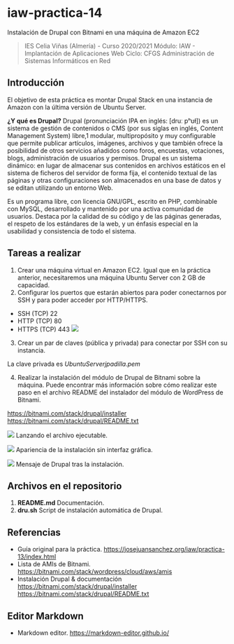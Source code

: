 # iaw-practica-14
Instalación de Drupal con Bitnami en una máquina de Amazon EC2


> IES Celia Viñas (Almería) - Curso 2020/2021
Módulo: IAW - Implantación de Aplicaciones Web
Ciclo: CFGS Administración de Sistemas Informáticos en Red

**Introducción**
------------
El objetivo de esta práctica es montar Drupal Stack en una instancia de Amazon con la última versión de Ubuntu Server.

**¿Y qué es Drupal?**
Drupal (pronunciación IPA en inglés: [druː pʰʊɫ]) es un sistema de gestión de contenidos o CMS (por sus siglas en inglés, Content Management System) libre,1​ modular, multipropósito y muy configurable que permite publicar artículos, imágenes, archivos y que también ofrece la posibilidad de otros servicios añadidos como foros, encuestas, votaciones, blogs, administración de usuarios y permisos. Drupal es un sistema dinámico: en lugar de almacenar sus contenidos en archivos estáticos en el sistema de ficheros del servidor de forma fija, el contenido textual de las páginas y otras configuraciones son almacenados en una base de datos y se editan utilizando un entorno Web.

Es un programa libre, con licencia GNU/GPL, escrito en PHP, combinable con MySQL, desarrollado y mantenido por una activa comunidad de usuarios. Destaca por la calidad de su código y de las páginas generadas, el respeto de los estándares de la web, y un énfasis especial en la usabilidad y consistencia de todo el sistema. 

**Tareas a realizar**
------------
1. Crear una máquina virtual en Amazon EC2. Igual que en la práctica anterior, necesitaremos una máquina Ubuntu Server con 2 GB de capacidad.
2. Configurar los puertos que estarán abiertos para poder conectarnos por SSH y para poder acceder por HTTP/HTTPS.

- SSH (TCP) 22
- HTTP (TCP) 80
- HTTPS (TCP) 443
![](https://i.imgur.com/qHfsY0y.png)

3. Crear un par de claves (pública y privada) para conectar por SSH con su instancia.

La clave privada es *UbuntuServerjpadilla.pem*

4. Realizar la instalación del módulo de Drupal de Bitnami sobre la máquina. Puede encontrar más información sobre cómo realizar este paso en el archivo README del instalador del módulo de WordPress de Bitnami.

https://bitnami.com/stack/drupal/installer
https://bitnami.com/stack/drupal/README.txt

![](https://i.imgur.com/VAdmnmc.png)
Lanzando el archivo ejecutable.

![](https://i.imgur.com/dSdZEHw.png)
Apariencia de la instalación sin interfaz gráfica.

![](https://i.imgur.com/arvWkN2.png)
Mensaje de Drupal tras la instalación.


**Archivos en el repositorio**
------------
1. **README.md** Documentación.
2. **dru.sh** Script de instalación automática de Drupal.

**Referencias**
------------
- Guía original para la práctica.
https://josejuansanchez.org/iaw/practica-13/index.html
- Lista de AMIs de Bitnami.
https://bitnami.com/stack/wordpress/cloud/aws/amis
- Instalación Drupal & documentación
https://bitnami.com/stack/drupal/installer
https://bitnami.com/stack/drupal/README.txt


**Editor Markdown**
------------
- Markdown editor.
https://markdown-editor.github.io/

